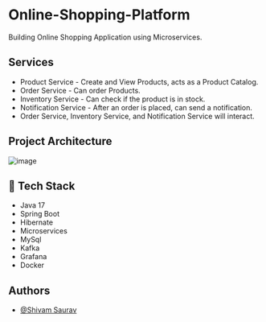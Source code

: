 # Online-Shopping-Platform
Building Online Shopping Application using Microservices.

## Services

- Product Service - Create and View Products, acts as a Product Catalog.
- Order Service - Can order Products.
- Inventory Service - Can check if the product is in stock.
- Notification Service - After an order is placed, can send a notification.
- Order Service, Inventory Service, and Notification Service will interact.

## Project Architecture
![image](https://github.com/user-attachments/assets/2d1ce297-73d1-4a63-8678-7c9f5a2c1610)

## 🚀 Tech Stack
- Java 17
- Spring Boot
- Hibernate
- Microservices
- MySql
- Kafka
- Grafana
- Docker

## Authors

- [@Shivam Saurav](https://github.com/Shivamsaurav)
